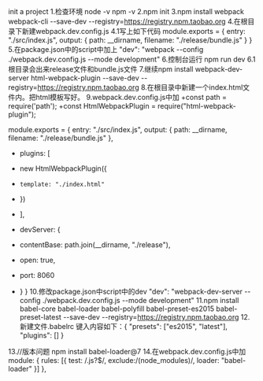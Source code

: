 init a project
1.检查环境
node -v 
npm -v
2.npm init
3.npm install webpack webpack-cli --save-dev --registry=https://registry.npm.taobao.org
4.在根目录下新建webpack.dev.config.js
4.1写上如下代码
module.exports = {
  entry: "./src/index.js",
  output: {
    path: __dirname,
    filename: "./release/bundle.js"
  }
}
5.在package.json中的script中加上
"dev": "webpack --config ./webpack.dev.config.js --mode development"
6.控制台运行 npm run dev
6.1根目录会出来release文件和bundle.js文件
7.继续npm install webpack-dev-server html-webpack-plugin --save-dev --registry=https://registry.npm.taobao.org
8.在根目录中新建一个index.html文件内。把html模板写好。
9.webpack.dev.config.js中加
+const path = require('path');
+const HtmlWebpackPlugin = require("html-webpack-plugin");

module.exports = {
  entry: "./src/index.js",
  output: {
    path: __dirname,
    filename: "./release/bundle.js"
  },

 + plugins: [
 +   new HtmlWebpackPlugin({
 +     template: "./index.html"
 +   })
 + ],

 + devServer: {
 +   contentBase: path.join(__dirname, "./release"),
 +   open: true,
 +   port: 8060
 +  }
}
10.修改package.json中script中的dev
"dev": "webpack-dev-server --config ./webpack.dev.config.js --mode development"
11.npm install babel-core babel-loader babel-polyfill babel-preset-es2015 babel-preset-latest --save-dev --registry=https://registry.npm.taobao.org
12.新建文件.babelrc
键入内容如下：{
  "presets": ["es2015", "latest"],
  "plugins": []
}

13.//版本问题
npm install babel-loader@7
14.在webpack.dev.config.js中加
  module: {
    rules: [{
      test: /\.js?$/,
      exclude:/(node_modules)/,
      loader: "babel-loader"
    }]
  },